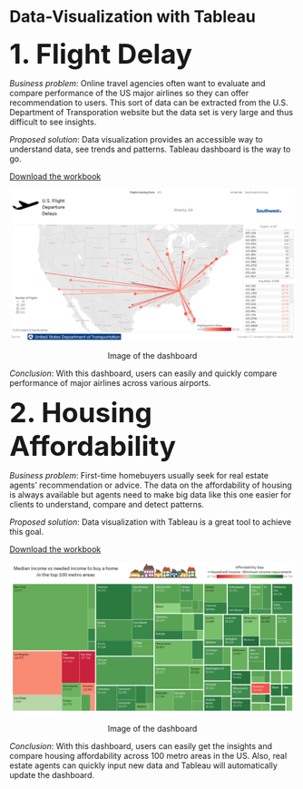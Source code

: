# Data-Visualization with Tableau

<font size="+10">**1. Flight Delay**</font>

*Business problem*: Online travel agencies often want to evaluate and compare performance of the US major airlines so they can offer recommendation to users. This sort of data can be extracted from the U.S. Department of Transporation website but the data set is very large and thus difficult to see insights.

*Proposed solution*: Data visualization provides an accessible way to understand data, see trends and patterns. Tableau dashboard is the way to go.

[Download the workbook](https://www.dropbox.com/s/df3d9c5deuin1ja/Flight%20Delays.twbx?dl=0)

![Image of the dashboard](https://github.com/hai-dong-pham/hai-dong-pham.github.io/blob/master/assets/Flight%20Delay/Departures.png)
<p align="center">Image of the dashboard</p>

*Conclusion*: With this dashboard, users can easily and quickly compare performance of major airlines across various airports.
                                                      
                           

                     
                   

<font size="+10">**2. Housing Affordability**</font>

*Business problem*: First-time homebuyers usually seek for real estate agents’ recommendation or advice. The data on the affordability of housing is always available but agents need to make big data like this one easier for clients to understand, compare and detect patterns.

*Proposed solution*: Data visualization with Tableau is a great tool to achieve this goal.

[Download the workbook](https://www.dropbox.com/s/ie6y5zpox1zx6u4/Housing%20Affordability.twbx?dl=0)

![Image of the dashboard](https://github.com/hai-dong-pham/hai-dong-pham.github.io/blob/master/assets/Housing%20Affordability/affordable-housing.png)
<p align="center">Image of the dashboard</p>

*Conclusion*: With this dashboard, users can easily get the insights and compare housing affordability across 100 metro areas in the US. Also, real estate agents can quickly input new data and Tableau will automatically update the dashboard.
